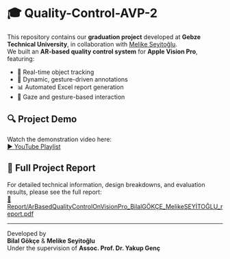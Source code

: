 # 🎓 Quality-Control-AVP-2

This repository contains our **graduation project** developed at **Gebze Technical University**, in collaboration with [Melike Seyitoğlu](https://www.linkedin.com/in/melikeseyitoglu).  
We built an **AR-based quality control system** for **Apple Vision Pro**, featuring:

- 📍 Real-time object tracking  
- 📝 Dynamic, gesture-driven annotations  
- 📊 Automated Excel report generation  
- 👀 Gaze and gesture-based interaction  

## 🔍 Project Demo
Watch the demonstration video here:  
[▶️ YouTube Playlist](https://youtube.com/playlist?list=PL25F1FK0s4f0WGIMC-MGGWMZrCM99udMw&si=69KVM9MrE5m6gei0)

## 📄 Full Project Report  
For detailed technical information, design breakdowns, and evaluation results, please see the full report:  
[📘 Report/ArBasedQualityControlOnVisionPro_BilalGÖKÇE_MelikeSEYİTOĞLU_report.pdf](Report/ArBasedQualityControlOnVisionPro_BilalGÖKÇE_MelikeSEYİTOĞLU_report.pdf)

---

Developed by  
**Bilal Gökçe** & **Melike Seyitoğlu**  
Under the supervision of **Assoc. Prof. Dr. Yakup Genç**
